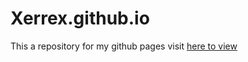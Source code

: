 # Xerrex.github.io
This a repository for my github pages
visit [here to view](https://xerrex.github.io/)
